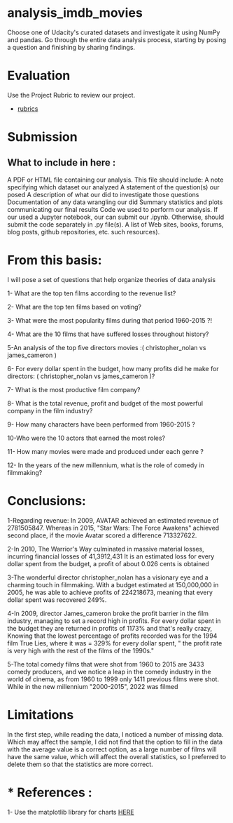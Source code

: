 # analysis_imdb_movies
 

Choose one of Udacity's curated datasets and investigate it using NumPy and pandas. Go through the entire data analysis process, starting by posing a question and finishing by sharing findings.

# Evaluation
Use the Project Rubric to review our project.
- [rubrics](https://review.udacity.com/#!/rubrics/107/view)



# Submission
## What to include in here : 
A PDF or HTML file containing our analysis. This file should include:
A note specifying which dataset our analyzed
A statement of the question(s) our posed
A description of what our did to investigate those questions
Documentation of any data wrangling our did
Summary statistics and plots communicating our final results
Code we used to perform our analysis. If our used a Jupyter notebook, our can submit our .ipynb. Otherwise,  should submit the code separately in .py file(s).
A list of Web sites, books, forums, blog posts, github repositories, etc. such resources).


# From this basis:



I will pose a set of questions that help organize theories of data analysis

1- What are the top ten films according to the revenue list?

2- What are the top ten films based on voting?

3- What were the most popularity films during that period 1960-2015 ?!

4- What are the 10 films that have suffered losses throughout history?

5-An analysis of the top five directors movies :( christopher_nolan vs james_cameron )

6- For every dollar spent in the budget, how many profits did he make for directors: ( christopher_nolan vs james_cameron )?

7- What is the most productive film company?

8- What is the total revenue, profit and budget of the most powerful company in the film industry?

9- How many characters have been performed from 1960-2015 ?

10-Who were the 10 actors that earned the most roles?

11- How many movies were made and produced under each genre ?

12- In the years of the new millennium, what is the role of comedy in filmmaking?



# Conclusions:

1-Regarding revenue: In 2009, AVATAR achieved an estimated revenue of 2781505847. Whereas in 2015, "Star Wars: The Force Awakens" achieved second place, if the movie Avatar scored a difference 713327622.

2-In 2010, The Warrior's Way culminated in massive material losses, incurring financial losses of 41,3912,431 It is an estimated loss for every dollar spent from the budget, a profit of about 0.026 cents is obtained

3-The wonderful director christopher_nolan has a visionary eye and a charming touch in filmmaking. With a budget estimated at 150,000,000 in 2005, he was able to achieve profits of 224218673, meaning that every dollar spent was recovered 249%.

4-In 2009, director James_cameron broke the profit barrier in the film industry, managing to set a record high in profits. For every dollar spent in the budget they are returned in profits of 1173% and that's really crazy, Knowing that the lowest percentage of profits recorded was for the 1994 film True Lies, where it was = 329% for every dollar spent, " the profit rate is very high with the rest of the films of the 1990s."

5-The total comedy films that were shot from 1960 to 2015 are 3433 comedy producers, and we notice a leap in the comedy industry in the world of cinema, as from 1960 to 1999 only 1411 previous films were shot. While in the new millennium "2000-2015", 2022 was filmed





# Limitations

In the first step, while reading the data, I noticed a number of missing data. Which may affect the sample, I did not find that the option to fill in the data with the average value is a correct option, as a large number of films will have the same value, which will affect the overall statistics, so I preferred to delete them so that the statistics are more correct.



# * References :

1- Use the matplotlib library for charts 
[HERE](https://matplotlib.org/3.3.2/index.html)

